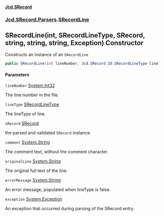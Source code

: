 #### [Jcd.SRecord](index.md 'index')
### [Jcd.SRecord.Parsers](Jcd.SRecord.Parsers.md 'Jcd.SRecord.Parsers').[SRecordLine](Jcd.SRecord.Parsers.SRecordLine.md 'Jcd.SRecord.Parsers.SRecordLine')

## SRecordLine(int, SRecordLineType, SRecord, string, string, string, Exception) Constructor

Constructs an instance of an `SRecordLine`

```csharp
public SRecordLine(int lineNumber, Jcd.SRecord.IO.SRecordLineType lineType, Jcd.SRecord.SRecord sRecord=null, string comment=null, string originalLine=null, string errorMessage=null, System.Exception exception=null);
```
#### Parameters

<a name='Jcd.SRecord.Parsers.SRecordLine.SRecordLine(int,Jcd.SRecord.IO.SRecordLineType,Jcd.SRecord.SRecord,string,string,string,System.Exception).lineNumber'></a>

`lineNumber` [System.Int32](https://docs.microsoft.com/en-us/dotnet/api/System.Int32 'System.Int32')

The line number in the file.

<a name='Jcd.SRecord.Parsers.SRecordLine.SRecordLine(int,Jcd.SRecord.IO.SRecordLineType,Jcd.SRecord.SRecord,string,string,string,System.Exception).lineType'></a>

`lineType` [SRecordLineType](Jcd.SRecord.IO.SRecordLineType.md 'Jcd.SRecord.IO.SRecordLineType')

The lineType of line.

<a name='Jcd.SRecord.Parsers.SRecordLine.SRecordLine(int,Jcd.SRecord.IO.SRecordLineType,Jcd.SRecord.SRecord,string,string,string,System.Exception).sRecord'></a>

`sRecord` [SRecord](Jcd.SRecord.SRecord.md 'Jcd.SRecord.SRecord')

the parsed and validated `SRecord` instance.

<a name='Jcd.SRecord.Parsers.SRecordLine.SRecordLine(int,Jcd.SRecord.IO.SRecordLineType,Jcd.SRecord.SRecord,string,string,string,System.Exception).comment'></a>

`comment` [System.String](https://docs.microsoft.com/en-us/dotnet/api/System.String 'System.String')

The comment text, without the comment character.

<a name='Jcd.SRecord.Parsers.SRecordLine.SRecordLine(int,Jcd.SRecord.IO.SRecordLineType,Jcd.SRecord.SRecord,string,string,string,System.Exception).originalLine'></a>

`originalLine` [System.String](https://docs.microsoft.com/en-us/dotnet/api/System.String 'System.String')

The original full text of the line.

<a name='Jcd.SRecord.Parsers.SRecordLine.SRecordLine(int,Jcd.SRecord.IO.SRecordLineType,Jcd.SRecord.SRecord,string,string,string,System.Exception).errorMessage'></a>

`errorMessage` [System.String](https://docs.microsoft.com/en-us/dotnet/api/System.String 'System.String')

An error message, populated when lineType is false.

<a name='Jcd.SRecord.Parsers.SRecordLine.SRecordLine(int,Jcd.SRecord.IO.SRecordLineType,Jcd.SRecord.SRecord,string,string,string,System.Exception).exception'></a>

`exception` [System.Exception](https://docs.microsoft.com/en-us/dotnet/api/System.Exception 'System.Exception')

An exception that occurred during parsing of the SRecord entry.